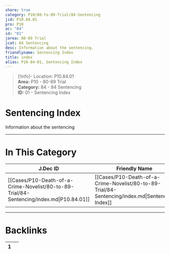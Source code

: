 ```yaml
---  
share: true  
category: P10/80-to-89-Trial/84-Sentencing  
jid: P10.84.01  
pro: P10  
ac: "84"  
id: "01"  
jarea: 80-89 Trial  
jcat: 84 Sentencing  
desc: Information about the sentencing.  
friendlyname: Sentencing Index  
title: index  
alias: P10-84-01, Sentencing Index  
---  
```

  
>[!info]- Location: P10.84.01  
>**Area:** P10 - 80-89 Trial  
>**Category:** 84 - 84 Sentencing  
>**ID:** 01 - Sentencing Index  
  
# Sentencing Index  
  
Information about the sentencing  
   
  
  
---  
# In This Category  
  
| J.Dec ID                                                                                 | Friendly Name                                                                                   | Description                       |  
| ---------------------------------------------------------------------------------------- | ----------------------------------------------------------------------------------------------- | --------------------------------- |  
| [[Cases/P10-Death-of-a-Crime-Novelist/80-to-89-Trial/84-Sentencing/index.md\|P10.84.01]] | [[Cases/P10-Death-of-a-Crime-Novelist/80-to-89-Trial/84-Sentencing/index.md\|Sentencing Index]] | Information about the sentencing. |  
  
  
---  
# Backlinks  
<div><table class="dataview table-view-table"><thead class="table-view-thead"><tr class="table-view-tr-header"><th class="table-view-th"><span></span><span class="dataview small-text">1</span></th><th class="table-view-th"><span></span></th></tr></thead><tbody class="table-view-tbody"></tbody></table></div>